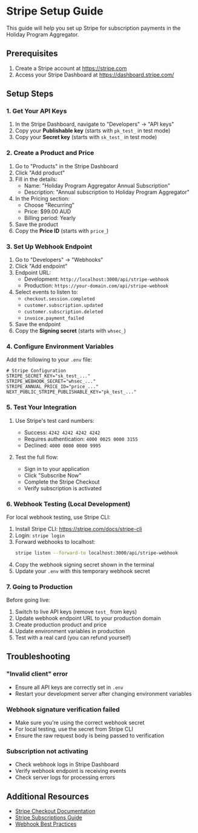 # Stripe Setup Guide

This guide will help you set up Stripe for subscription payments in the Holiday Program Aggregator.

## Prerequisites

1. Create a Stripe account at https://stripe.com
2. Access your Stripe Dashboard at https://dashboard.stripe.com/

## Setup Steps

### 1. Get Your API Keys

1. In the Stripe Dashboard, navigate to "Developers" → "API keys"
2. Copy your **Publishable key** (starts with `pk_test_` in test mode)
3. Copy your **Secret key** (starts with `sk_test_` in test mode)

### 2. Create a Product and Price

1. Go to "Products" in the Stripe Dashboard
2. Click "Add product"
3. Fill in the details:
   - Name: "Holiday Program Aggregator Annual Subscription"
   - Description: "Annual subscription to Holiday Program Aggregator"
4. In the Pricing section:
   - Choose "Recurring"
   - Price: $99.00 AUD
   - Billing period: Yearly
5. Save the product
6. Copy the **Price ID** (starts with `price_`)

### 3. Set Up Webhook Endpoint

1. Go to "Developers" → "Webhooks"
2. Click "Add endpoint"
3. Endpoint URL: 
   - Development: `http://localhost:3000/api/stripe-webhook`
   - Production: `https://your-domain.com/api/stripe-webhook`
4. Select events to listen to:
   - `checkout.session.completed`
   - `customer.subscription.updated`
   - `customer.subscription.deleted`
   - `invoice.payment_failed`
5. Save the endpoint
6. Copy the **Signing secret** (starts with `whsec_`)

### 4. Configure Environment Variables

Add the following to your `.env` file:

```env
# Stripe Configuration
STRIPE_SECRET_KEY="sk_test_..."
STRIPE_WEBHOOK_SECRET="whsec_..."
STRIPE_ANNUAL_PRICE_ID="price_..."
NEXT_PUBLIC_STRIPE_PUBLISHABLE_KEY="pk_test_..."
```

### 5. Test Your Integration

1. Use Stripe's test card numbers:
   - Success: `4242 4242 4242 4242`
   - Requires authentication: `4000 0025 0000 3155`
   - Declined: `4000 0000 0000 9995`

2. Test the full flow:
   - Sign in to your application
   - Click "Subscribe Now"
   - Complete the Stripe Checkout
   - Verify subscription is activated

### 6. Webhook Testing (Local Development)

For local webhook testing, use Stripe CLI:

1. Install Stripe CLI: https://stripe.com/docs/stripe-cli
2. Login: `stripe login`
3. Forward webhooks to localhost:
   ```bash
   stripe listen --forward-to localhost:3000/api/stripe-webhook
   ```
4. Copy the webhook signing secret shown in the terminal
5. Update your `.env` with this temporary webhook secret

### 7. Going to Production

Before going live:

1. Switch to live API keys (remove `test_` from keys)
2. Update webhook endpoint URL to your production domain
3. Create production product and price
4. Update environment variables in production
5. Test with a real card (you can refund yourself)

## Troubleshooting

### "Invalid client" error
- Ensure all API keys are correctly set in `.env`
- Restart your development server after changing environment variables

### Webhook signature verification failed
- Make sure you're using the correct webhook secret
- For local testing, use the secret from Stripe CLI
- Ensure the raw request body is being passed to verification

### Subscription not activating
- Check webhook logs in Stripe Dashboard
- Verify webhook endpoint is receiving events
- Check server logs for processing errors

## Additional Resources

- [Stripe Checkout Documentation](https://stripe.com/docs/payments/checkout)
- [Stripe Subscriptions Guide](https://stripe.com/docs/billing/subscriptions/overview)
- [Webhook Best Practices](https://stripe.com/docs/webhooks/best-practices)